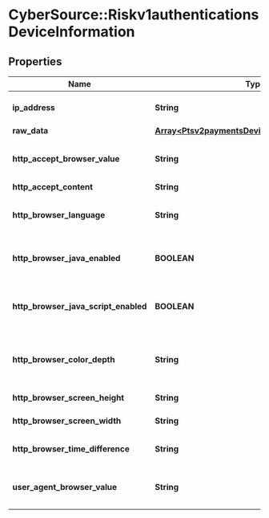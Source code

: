 # CyberSource::Riskv1authenticationsDeviceInformation

## Properties
Name | Type | Description | Notes
------------ | ------------- | ------------- | -------------
**ip_address** | **String** | IP address of the customer.  #### Used by **Authorization, Capture, and Credit** Optional field.  | [optional] 
**raw_data** | [**Array&lt;Ptsv2paymentsDeviceInformationRawData&gt;**](Ptsv2paymentsDeviceInformationRawData.md) |  | [optional] 
**http_accept_browser_value** | **String** | Value of the Accept header sent by the customer&#39;s web browser. **Note** If the customer&#39;s browser provides a value, you must include it in your request.  | [optional] 
**http_accept_content** | **String** | The exact content of the HTTP accept header.  | [optional] 
**http_browser_language** | **String** | Value represents the browser language as defined in IETF BCP47. Example:en-US, refer  https://en.wikipedia.org/wiki/IETF_language_tag for more details.  | [optional] 
**http_browser_java_enabled** | **BOOLEAN** | A Boolean value that represents the ability of the cardholder browser to execute Java. Value is returned from the navigator.javaEnabled property. Possible Values:True/False  | [optional] 
**http_browser_java_script_enabled** | **BOOLEAN** | A Boolean value that represents the ability of the cardholder browser to execute JavaScript. Possible Values:True/False. **Note**: Merchants should be able to know the values from fingerprint details of cardholder&#39;s browser.  | [optional] 
**http_browser_color_depth** | **String** | Value represents the bit depth of the color palette for displaying images, in bits per pixel. Example : 24, refer https://en.wikipedia.org/wiki/Color_depth for more details  | [optional] 
**http_browser_screen_height** | **String** | Total height of the Cardholder&#39;s scree in pixels, example: 864.  | [optional] 
**http_browser_screen_width** | **String** | Total width of the cardholder&#39;s screen in pixels. Example: 1536.  | [optional] 
**http_browser_time_difference** | **String** | Time difference between UTC time and the cardholder browser local time, in minutes, Example:300  | [optional] 
**user_agent_browser_value** | **String** | Value of the User-Agent header sent by the customer&#39;s web browser. Note If the customer&#39;s browser provides a value, you must include it in your request.  | [optional] 


